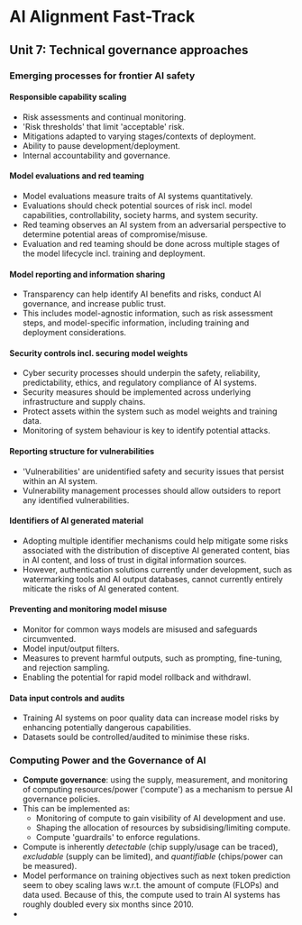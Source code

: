 # AI Alignment Fast-Track

## Unit 7: Technical governance approaches

### Emerging processes for frontier AI safety

#### Responsible capability scaling

* Risk assessments and continual monitoring.
* 'Risk thresholds' that limit 'acceptable' risk.
* Mitigations adapted to varying stages/contexts of deployment.
* Ability to pause development/deployment.
* Internal accountability and governance.

#### Model evaluations and red teaming

* Model evaluations measure traits of AI systems quantitatively.
* Evaluations should check potential sources of risk incl. model capabilities, controllability, society harms, and system security.
* Red teaming observes an AI system from an adversarial perspective to determine potential areas of compromise/misuse.
* Evaluation and red teaming should be done across multiple stages of the model lifecycle incl. training and deployment.

#### Model reporting and information sharing

* Transparency can help identify AI benefits and risks, conduct AI governance, and increase public trust.
* This includes model-agnostic information, such as risk assessment steps, and model-specific information, including training and deployment considerations.

#### Security controls incl. securing model weights

* Cyber security processes should underpin the safety, reliability, predictability, ethics, and regulatory compliance of AI systems.
* Security measures should be implemented across underlying infrastructure and supply chains.
* Protect assets within the system such as model weights and training data.
* Monitoring of system behaviour is key to identify potential attacks.

#### Reporting structure for vulnerabilities

* 'Vulnerabilities' are unidentified safety and security issues that persist within an AI system.
* Vulnerability management processes should allow outsiders to report any identified vulnerabilities.

#### Identifiers of AI generated material

* Adopting multiple identifier mechanisms could help mitigate some risks associated with the distribution of disceptive AI generated content, bias in AI content, and loss of trust in digital information sources.
* However, authentication solutions currently under development, such as watermarking tools and AI output databases, cannot currently entirely miticate the risks of AI generated content.

#### Preventing and monitoring model misuse

* Monitor for common ways models are misused and safeguards circumvented.
* Model input/output filters.
* Measures to prevent harmful outputs, such as prompting, fine-tuning, and rejection sampling.
* Enabling the potential for rapid model rollback and withdrawl.

#### Data input controls and audits

* Training AI systems on poor quality data can increase model risks by enhancing potentially dangerous capabilities.
* Datasets sould be controlled/audited to minimise these risks.


### Computing Power and the Governance of AI

* **Compute governance**: using the supply, measurement, and monitoring of computing resources/power ('compute') as a mechanism to persue AI governance policies.
* This can be implemented as:
  * Monitoring of compute to gain visibility of AI development and use.
  * Shaping the allocation of resources by subsidising/limiting compute.
  * Compute 'guardrails' to enforce regulations.
* Compute is inherently *detectable* (chip supply/usage can be traced), *excludable* (supply can be limited), and *quantifiable* (chips/power can be measured).
* Model performance on training objectives such as next token prediction seem to obey scaling laws w.r.t. the amount of compute (FLOPs) and data used. Because of this, the compute used to train AI systems has roughly doubled every six months since 2010.
*
